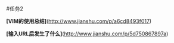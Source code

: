 #任务2

**[VIM的使用总结]**(http://www.jianshu.com/p/a6cd8493f017)

**[输入URL后发生了什么]**(http://www.jianshu.com/p/5d750867897a)